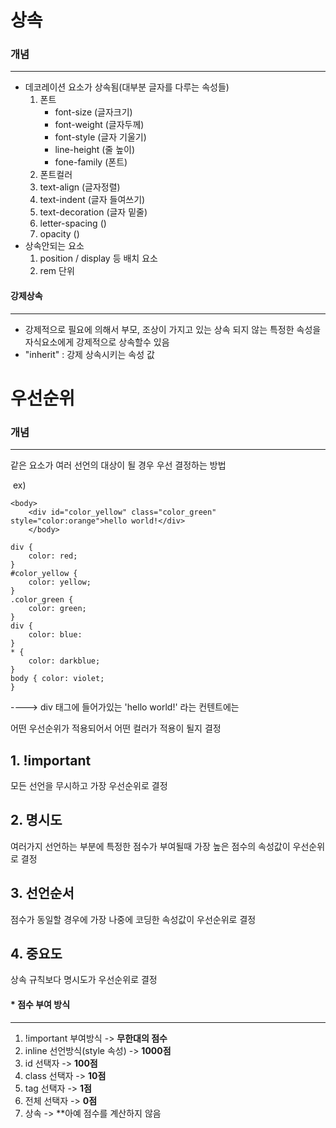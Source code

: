 # 상속

### 개념  

***

- 데코레이션 요소가 상속됨(대부분 글자를 다루는 속성들)
  1. 폰트
     * font-size (글자크기)
     * font-weight (글자두께)
     * font-style (글자 기울기)
     * line-height (줄 높이)
     * fone-family (폰트)
  2. 폰트컬러
  3. text-align (글자정렬)
  4. text-indent (글자 들여쓰기)
  5. text-decoration (글자 밑줄)
  6. letter-spacing ()
  7. opacity ()
- 상속안되는 요소
  1. position / display 등 배치 요소
  2. rem 단위

#### 강제상속

***

- 강제적으로 필요에 의해서 부모, 조상이 가지고 있는 상속 되지 않는 특정한 속성을 자식요소에게 강제적으로 상속할수 있음
- "inherit" : 강제 상속시키는 속성 값

# 우선순위

### 개념

***

같은 요소가 여러 선언의 대상이 될 경우 우선 결정하는 방법

​				ex)

```<예시>
<body>
    <div id="color_yellow" class="color_green" style="color:orange">hello world!</div>
    </body>
```

```<예시>
div {
    color: red;
}
#color_yellow {
    color: yellow;
}
.color_green {
    color: green;
}
div {
    color: blue:
}
* {
    color: darkblue;
}
body { color: violet;
}
```

---->  div 태그에 들어가있는 'hello world!' 라는 컨텐트에는 

어떤 우선순위가 적용되어서 어떤 컬러가 적용이 될지 결정

## 1. !important

모든 선언을 무시하고 가장 우선순위로 결정

## 2. 명시도

여러가지 선언하는 부분에 특정한 점수가 부여될때 가장 높은 점수의 속성값이 우선순위로 결정

## 3. 선언순서

점수가 동일할 경우에 가장 나중에 코딩한 속성값이 우선순위로 결정

## 4. 중요도

상속 규칙보다 명시도가 우선순위로 결정

#### * 점수 부여 방식

***

1. !important 부여방식 -> **무한대의 점수**
2. inline 선언방식(style 속성) -> **1000점**
3. id 선택자 -> **100점**
4. class 선택자 -> **10점**
5. tag 선택자 -> **1점**
6. 전체 선택자 -> **0점**
7. 상속 -> **아예 점수를 계산하지 않음





